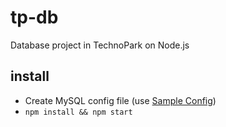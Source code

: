# tp-db
Database project in TechnoPark on Node.js

## install
* Create MySQL config file (use [Sample Config](db/config.sample.json))
* `npm install && npm start`
